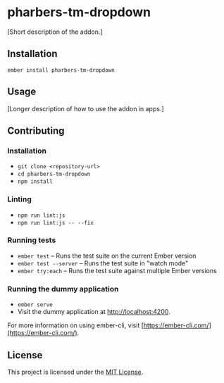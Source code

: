 pharbers-tm-dropdown
==============================================================================

[Short description of the addon.]

Installation
------------------------------------------------------------------------------

```
ember install pharbers-tm-dropdown
```


Usage
------------------------------------------------------------------------------

[Longer description of how to use the addon in apps.]


Contributing
------------------------------------------------------------------------------

### Installation

* `git clone <repository-url>`
* `cd pharbers-tm-dropdown`
* `npm install`

### Linting

* `npm run lint:js`
* `npm run lint:js -- --fix`

### Running tests

* `ember test` – Runs the test suite on the current Ember version
* `ember test --server` – Runs the test suite in "watch mode"
* `ember try:each` – Runs the test suite against multiple Ember versions

### Running the dummy application

* `ember serve`
* Visit the dummy application at [http://localhost:4200](http://localhost:4200).

For more information on using ember-cli, visit [https://ember-cli.com/](https://ember-cli.com/).

License
------------------------------------------------------------------------------

This project is licensed under the [MIT License](LICENSE.md).
